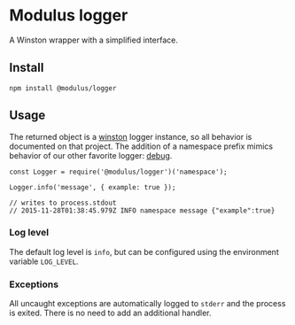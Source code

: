 # Modulus logger

A Winston wrapper with a simplified interface.

## Install

`npm install @modulus/logger`

## Usage

The returned object is a [winston] logger instance, so all behavior is
documented on that project. The addition of a namespace prefix mimics behavior
of our other favorite logger: [debug].

```
const Logger = require('@modulus/logger')('namespace');

Logger.info('message', { example: true });

// writes to process.stdout
// 2015-11-28T01:38:45.979Z INFO namespace message {"example":true}
```

### Log level

The default log level is `info`, but can be configured using the environment
variable `LOG_LEVEL`.

### Exceptions

All uncaught exceptions are automatically logged to `stderr` and the process is
exited. There is no need to add an additional handler.

[winston]: https://www.npmjs.com/package/winston
[debug]: https://www.npmjs.com/package/debug
